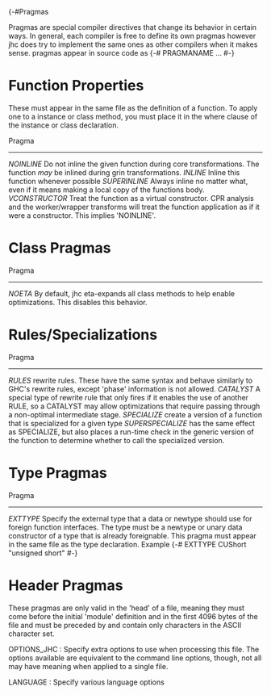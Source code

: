 {-#Pragmas

Pragmas are special compiler directives that change its behavior in certain
ways. In general, each compiler is free to define its own pragmas however jhc
does try to implement the same ones as other compilers when it makes sense.
pragmas appear in source code  as {-# PRAGMANAME ... #-}

# Function Properties

These must appear in the same file as the definition of a function. To apply
one to a instance or class method, you must place it in the where clause of the
instance or class declaration.

Pragma
------             ----------------------------------------------------
_NOINLINE_         Do not inline the given function during core transformations. The function _may_ be inlined during grin transformations.
_INLINE_           Inline this function whenever possible
_SUPERINLINE_      Always inline no matter what, even if it means making a local copy of the functions body.
_VCONSTRUCTOR_     Treat the function as a virtual constructor. CPR analysis and the worker/wrapper transforms will treat the function application as if it were a constructor. This implies 'NOINLINE'.

# Class Pragmas

Pragma
------             ---------------------------------------------------
_NOETA_            By default, jhc eta-expands all class methods to help enable optimizations. This disables this behavior.

# Rules/Specializations

Pragma
------              ---------------------------------------------------
_RULES_             rewrite rules. These have the same syntax and behave similarly to GHC's rewrite rules, except 'phase' information is not allowed.
_CATALYST_          A special type of rewrite rule that only fires if it enables the use of another RULE, so a CATALYST may allow optimizations that require passing through a non-optimal intermediate stage.
_SPECIALIZE_        create a version of a function that is specialized for a given type
_SUPERSPECIALIZE_   has the same effect as SPECIALIZE, but also places a run-time check in the generic version of the function to determine whether to call the specialized version.

# Type Pragmas

Pragma
------             ---------------------------------------------------
_EXTTYPE_          Specify the external type that a data or newtype should use for foreign function interfaces. 
                   The type must be a newtype or unary data constructor of a type that is already foreignable.
                   This pragma must appear in the same file as the type declaration.
                   Example {-# EXTTYPE CUShort "unsigned short" #-}

# Header Pragmas

These pragmas are only valid in the 'head' of a file, meaning they must come
before the initial 'module' definition and in the first 4096 bytes of the file
and must be preceded by and contain only characters in the ASCII character set.

OPTIONS_JHC
: Specify extra options to use when processing this file. The options available
are equivalent to the command line options, though, not all may have meaning
when applied to a single file.

LANGUAGE
: Specify various language options


